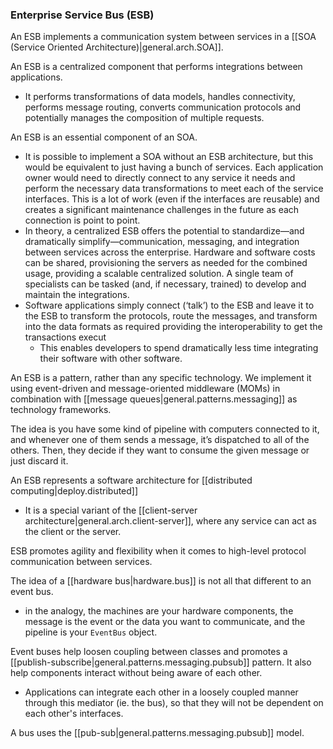 
### Enterprise Service Bus (ESB)
An ESB implements a communication system between services in a [[SOA (Service Oriented Architecture)|general.arch.SOA]].

An ESB is a centralized component that performs integrations between applications.
- It performs transformations of data models, handles connectivity, performs message routing, converts communication protocols and potentially manages the composition of multiple requests. 

An ESB is an essential component of an SOA.
- It is possible to implement a SOA without an ESB architecture, but this would be equivalent to just having a bunch of services. Each application owner would need to directly connect to any service it needs and perform the necessary data transformations to meet each of the service interfaces. This is a lot of work (even if the interfaces are reusable) and creates a significant maintenance challenges in the future as each connection is point to point.
- In theory, a centralized ESB offers the potential to standardize—and dramatically simplify—communication, messaging, and integration between services across the enterprise. Hardware and software costs can be shared, provisioning the servers as needed for the combined usage, providing a scalable centralized solution.  A single team of specialists can be tasked (and, if necessary, trained) to develop and maintain the integrations.
- Software applications simply connect (‘talk’) to the ESB and leave it to the ESB to transform the protocols, route the messages, and transform into the data formats as required providing the interoperability to get the transactions execut
    - This enables developers to spend dramatically less time integrating their software with other software.

An ESB is a pattern, rather than any specific technology. We implement it using event-driven and message-oriented middleware (MOMs) in combination with [[message queues|general.patterns.messaging]] as technology frameworks.

The idea is you have some kind of pipeline with computers connected to it, and whenever one of them sends a message, it’s dispatched to all of the others. Then, they decide if they want to consume the given message or just discard it.

An ESB represents a software architecture for [[distributed computing|deploy.distributed]]
- It is a special variant of the [[client-server architecture|general.arch.client-server]], where any service can act as the client or the server.

ESB promotes agility and flexibility when it comes to high-level protocol communication between services.

The idea of a [[hardware bus|hardware.bus]] is not all that different to an event bus.
- in the analogy, the machines are your hardware components, the message is the event or the data you want to communicate, and the pipeline is your `EventBus` object.

Event buses help loosen coupling between classes and promotes a [[publish-subscribe|general.patterns.messaging.pubsub]] pattern. It also help components interact without being aware of each other.
- Applications can integrate each other in a loosely coupled manner through this mediator (ie. the bus), so that they will not be dependent on each other's interfaces.

A bus uses the [[pub-sub|general.patterns.messaging.pubsub]] model.
